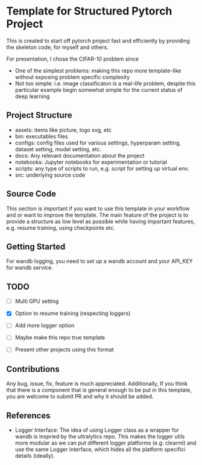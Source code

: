 # Template for Structured Pytorch Project

This is created to start off pytorch project fast and efficiently by providing the skeleton code, for myself and others.

For presentation, I chose the CIFAR-10 problem since

* One of the simplest problems: making this repo more template-like without exposing problem specific complexity
* Not too simple: i.e. image classificaton is a real-life problem, despite this particular example begin somewhat simple for the current status of deep learning


## Project Structure

* assets: items like picture, logo svg, etc
* bin: executables files
* configs: config files used for various settings, hyperparam setting, dataset setting, model setting, etc.
* docs: Any relevant documentation about the project
* notebooks: Jupyter notebooks for experimentation or tutorial
* scripts: any type of scripts to run, e.g. script for setting up virtual env.
* src: underlying source code


## Source Code

This section is important if you want to use this template in your workflow and or want to improve the template. The main feature of the project is to provide a structure as low level as possible while having important features, e.g. resume training, using checkpoints etc.


## Getting Started

For wandb logging, you need to set up a wandb account and your API_KEY for wandb service.


## TODO

- [ ] Multi GPU setting
- [X] Option to resume training (respecting loggers)
- [ ] Add more logger option
- [ ] Maybe make this repo true template
- [ ] Present other projects using this format


## Contributions

Any bug, issue, fix, feature is much appreciated.
Additionally, If you think that there is a component that is general enough to be put in this template, you are welcome to submit PR and why it should be added.

## References
- Logger Interface: The idea of using Logger class as a wrapper for wandb is inspried by the ultralytics repo. This makes the logger utils more modular as we can put different logger platforms (e.g. clearml) and use the same Logger interface, which hides all the platform specifici details (ideally).